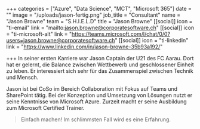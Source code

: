 +++
categories = ["Azure", "Data Science", "MCT", "Microsoft 365"]
date = ""
image = "/uploads/jason-fertig.png"
job_title = "Consultant"
name = "Jason Browne"
team = "S.H.I.E.L.D"
title = "Jason Browne"
[[social]]
icon = "ti-email"
link = "mailto:jason.browne@corporatesoftware.ch"
[[social]]
icon = "ti-microsoft-alt"
link = "https://teams.microsoft.com/l/chat/0/0?users=jason.browne@corporatesoftware.ch"
[[social]]
icon = "ti-linkedin"
link = "https://www.linkedin.com/in/jason-browne-35b93a192/"

+++
In seiner ersten Karriere war Jason Captain der U21 des FC Aarau. Dort hat er gelernt, die Balance zwischen Wettbewerb und geschlossener Einheit zu leben. Er interessiert sich sehr für das Zusammenspiel zwischen Technik und Mensch.

Jason ist bei CoSo im Bereich Collaboration mit Fokus auf Teams und SharePoint tätig. Bei der Konzeption und Umsetzung von Lösungen nutzt er seine Kenntnisse von Microsoft Azure. Zurzeit macht er seine Ausbildung zum Microsoft Certified Trainer.

> Einfach machen! Im schlimmsten Fall wird es eine Erfahrung.